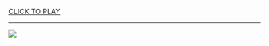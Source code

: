 
<a href="https://premium76.site?title=rangers_game&ref=13M">CLICK TO PLAY</a></h3>
<hr>

<a href="https://premium76.site?title=rangers_game&ref=13M"><img src="https://clearcache.store/games.png"></a>


